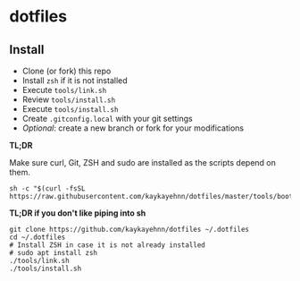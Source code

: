 # dotfiles

## Install

- Clone (or fork) this repo
- Install `zsh` if it is not installed
- Execute `tools/link.sh`
- Review `tools/install.sh`
- Execute `tools/install.sh`
- Create `.gitconfig.local` with your git settings
- _Optional_: create a new branch or fork for your modifications

**TL;DR**

Make sure curl, Git, ZSH and sudo are installed as the scripts depend on them.

```shell
sh -c "$(curl -fsSL https://raw.githubusercontent.com/kaykayehnn/dotfiles/master/tools/bootstrap.sh)"
```

**TL;DR if you don't like piping into sh**

```shell
git clone https://github.com/kaykayehnn/dotfiles ~/.dotfiles
cd ~/.dotfiles
# Install ZSH in case it is not already installed
# sudo apt install zsh
./tools/link.sh
./tools/install.sh
```
